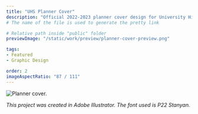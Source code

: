 ```yaml
---
title: "UHS Planner Cover"
description: "Official 2022-2023 planner cover design for University High School."
# The name of the file is used to generate the pretty link

# Relative path inside "public" folder
previewImage: "/static/work/preview/planner-cover-preview.png"

tags:
- Featured
- Graphic Design

order: 2
imageAspectRatio: "87 / 111"
---
```


![Planner cover.](/static/work/planner-cover/Planner_Trimmed.png)

*This project was created in Adobe Illustrator. The font used is P22 Stanyan.*